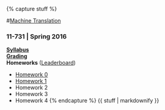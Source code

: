 {% capture stuff %}

#<a href="{{site.baseurl}}" id="home">Machine Translation</a>
### 11-731 | Spring 2016

[**Syllabus**]({{site.baseurl}}/#syllabus) <br />
[**Grading**]({{site.baseurl}}/grading.html) <br />
**Homeworks** ([Leaderboard](leaderboard.html)) <br />
 * [Homework 0]({{site.baseurl}}/hw0.html)
 * [Homework 1]({{site.baseurl}}/hw1.html)
 * Homework 2
 * Homework 3
 * Homework 4
{% endcapture %}
{{ stuff | markdownify }}
